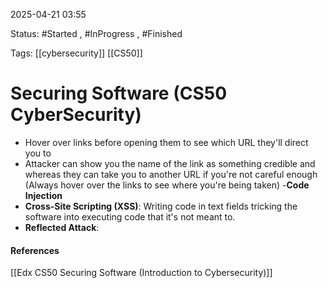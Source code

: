 
2025-04-21 03:55

Status: #Started , #InProgress , #Finished 

Tags: [[cybersecurity]] [[CS50]]

# Securing Software (CS50 CyberSecurity)

- Hover over links before opening them to see which URL they'll direct you to
- Attacker can show you the name of the link as something credible and whereas they can take you to another URL if you're not careful enough (Always hover over the links to see where you're being taken)
-**Code Injection**
- **Cross-Site Scripting (XSS)**: Writing code in text fields tricking the software into executing code that it's not meant to.
- **Reflected Attack**: 





#### References
[[Edx CS50 Securing Software (Introduction to Cybersecurity)]]